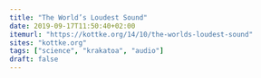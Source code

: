 ```yaml
---
title: "The World’s Loudest Sound"
date: 2019-09-17T11:50:40+02:00
itemurl: "https://kottke.org/14/10/the-worlds-loudest-sound"
sites: "kottke.org"
tags: ["science", "krakatoa", "audio"]
draft: false
---
```


